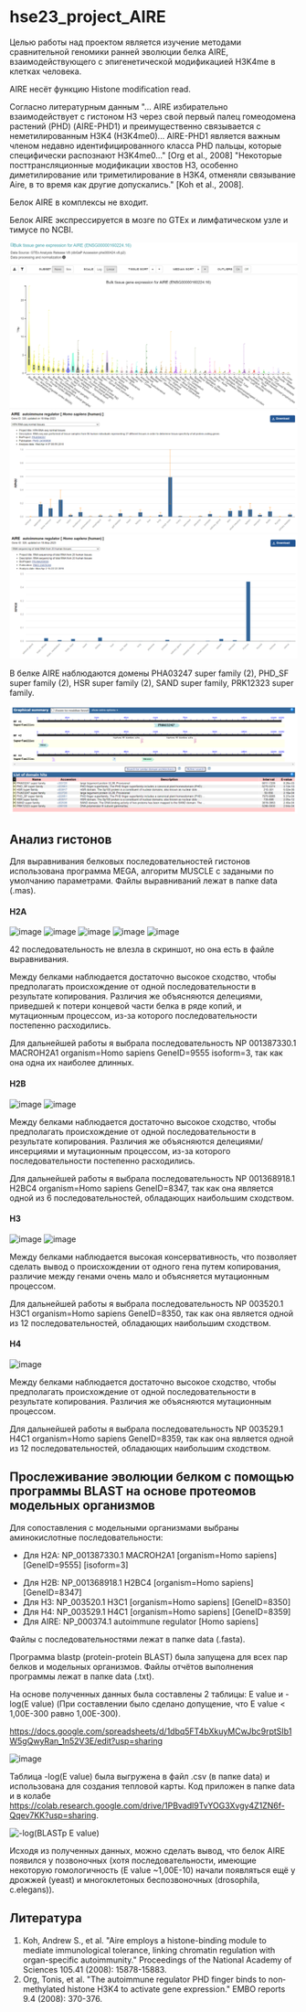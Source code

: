 # hse23_project_AIRE
Целью работы над проектом является изучение методами сравнительной геномики ранней эволюции белка AIRE, взаимодействующего с эпигенетической модификацией H3K4me в клетках человека.

AIRE несёт функцию Histone modification read.

Согласно литературным данным "... AIRE избирательно взаимодействует с гистоном H3 через свой первый палец гомеодомена растений (PHD) (AIRE-PHD1) и преимущественно связывается с неметилированным H3K4 (H3K4me0)... AIRE-PHD1 является важным членом недавно идентифицированного класса PHD пальцы, которые специфически распознают H3K4me0…" [Org et al., 2008] "Некоторые посттрансляционные модификации хвостов H3, особенно диметилирование или триметилирование в H3K4, отменяли связывание Aire, в то время как другие допускались." [Koh et al., 2008].

Белок AIRE в комплексы не входит.

Белок AIRE экспрессируется в мозге по GTEx и лимфатическом узле и тимусе по NCBI.

![image](data/AIRE_expression_GTEx.png)
![image](data/AIRE_expression_NCBI_1.png)
![image](data/AIRE_expression_NCBI_2.png)

В белке AIRE наблюдаются домены PHA03247 super family (2), PHD_SF super family (2), HSR super family (2), SAND super family, PRK12323 super family.

![image](data/AIRE_domains.png)

## Анализ гистонов
Для выравнивания белковых последовательностей гистонов использована программа MEGA, алгоритм MUSCLE с задаными по умолчанию параметрами.
Файлы выравниваний лежат в папке data (.mas).

#### H2A
![image](https://github.com/KseniaLapshina/hse23_project_AIRE/assets/114621114/9e9bcd9a-ffce-4a43-b2bb-723e75f33016)
![image](https://github.com/KseniaLapshina/hse23_project_AIRE/assets/114621114/d5153d01-7581-4222-8b9a-762c71cb2390)
![image](https://github.com/KseniaLapshina/hse23_project_AIRE/assets/114621114/94354f1b-b157-4149-a497-6847edd88bcd)
![image](https://github.com/KseniaLapshina/hse23_project_AIRE/assets/114621114/7c41476a-7bbc-4e71-a122-e6b9887ff101)
![image](https://github.com/KseniaLapshina/hse23_project_AIRE/assets/114621114/942f5ef2-3a30-424d-bad3-8c6e4941ff63)

42 последовательность не влезла в скриншот, но она есть в файле выравнивания.

Между белками наблюдается достаточно высокое сходство, чтобы предполагать происхождение от одной последовательности в результате копирования. Различия же объясняются делециями, приведшей к потери концевой части белка в ряде копий, и мутационным процессом, из-за которого последовательности постепенно расходились.

Для дальнейшей работы я выбрала последовательность NP 001387330.1 MACROH2A1 organism=Homo sapiens GeneID=9555 isoform=3, так как она одна их наиболее длинных.

#### H2B
![image](https://github.com/KseniaLapshina/hse23_project_AIRE/assets/114621114/d83fac9c-7f2f-4076-8d9b-44f8a83db990)
![image](https://github.com/KseniaLapshina/hse23_project_AIRE/assets/114621114/edaf214f-a675-48b1-b048-cb82780ba018)

Между белками наблюдается достаточно высокое сходство, чтобы предполагать происхождение от одной последовательности в результате копирования. Различия же объясняются делециями/инсерциями и мутационным процессом, из-за которого последовательности постепенно расходились.

Для дальнейшей работы я выбрала последовательность NP 001368918.1 H2BC4 organism=Homo sapiens GeneID=8347, так как она является одной из 6 последовательностей, обладающих наибольшим сходством.

#### H3
![image](https://github.com/KseniaLapshina/hse23_project_AIRE/assets/114621114/c769ab87-1544-4785-b0a7-100b9bb48713)
![image](https://github.com/KseniaLapshina/hse23_project_AIRE/assets/114621114/0ca882ee-7794-438f-b810-2b334bea7489)

Между белками наблюдается высокая консервативность, что позволяет сделать вывод о происхождении от одного гена путем копирования, различие между генами очень мало и объясняется мутационным процессом.

Для дальнейшей работы я выбрала последовательность NP 003520.1 H3C1 organism=Homo sapiens GeneID=8350,  так как она является одной из 12 последовательностей, обладающих наибольшим сходством.

#### H4
![image](https://github.com/KseniaLapshina/hse23_project_AIRE/assets/114621114/66aaed71-a07b-4f1f-a263-84188a77bed0)

Между белками наблюдается достаточно высокое сходство, чтобы предполагать происхождение от одной последовательности в результате копирования. Различия же объясняются мутационным процессом.

Для дальнейшей работы я выбрала последовательность NP 003529.1 H4C1 organism=Homo sapiens GeneID=8359,  так как она является одной из 12 последовательностей, обладающих наибольшим сходством.

## Прослеживание эволюции белком с помощью программы BLAST на основе протеомов модельных организмов
Для сопоставления с модельными организмами выбраны аминокислотные последовательности:
- Для H2A: NP_001387330.1 MACROH2A1 [organism=Homo sapiens] [GeneID=9555] [isoform=3]
+ Для H2B: NP_001368918.1 H2BC4 [organism=Homo sapiens] [GeneID=8347]
+ Для H3: NP_003520.1 H3C1 [organism=Homo sapiens] [GeneID=8350]
+ Для H4: NP_003529.1 H4C1 [organism=Homo sapiens] [GeneID=8359]
+ Для AIRE: NP_000374.1 autoimmune regulator [Homo sapiens]

Файлы с последовательностями лежат в папке data (.fasta).

Программа blastp (protein-protein BLAST) была запущена для всех пар белков и модельных организмов. Файлы отчётов выполнения программы лежат в папке data (.txt).

На основе полученных данных была составлены 2 таблицы: E value и -log(E value) (При составлении было сделано допущение, что E value < 1,00E-300 равно 1,00E-300).

https://docs.google.com/spreadsheets/d/1dbq5FT4bXkuyMCwJbc9rptSIb1W5gQwyRan_1n52V3E/edit?usp=sharing

![image](https://github.com/KseniaLapshina/hse23_project_AIRE/assets/114621114/24a45fb1-e869-49f8-9a14-d9e80e52d56a)

Таблица -log(E value) была выгружена в файл .csv (в папке data) и использована для создания тепловой карты. Код приложен в папке data и в колабе https://colab.research.google.com/drive/1PBvadl9TvYOG3Xvgy4Z1ZN6f-Qqev7KK?usp=sharing.

![-log(BLASTp E value)](https://github.com/KseniaLapshina/hse23_project_AIRE/assets/114621114/faefe930-0aea-47c0-86b1-fe7de936d3bd)

Исходя из полученных данных, можно сделать вывод, что белок AIRE появился у позвоночных (хотя последовательности, имеющие некоторую гомологичность (E value ~1,00E-10) начали появляться ещё у дрожжей (yeast) и многоклетоных беспозвоночных (drosophila, c.elegans)).

## Литература
1. Koh, Andrew S., et al. "Aire employs a histone-binding module to mediate immunological tolerance, linking chromatin regulation with organ-specific autoimmunity." Proceedings of the National Academy of Sciences 105.41 (2008): 15878-15883.
2. Org, Tonis, et al. "The autoimmune regulator PHD finger binds to non‐methylated histone H3K4 to activate gene expression." EMBO reports 9.4 (2008): 370-376.
